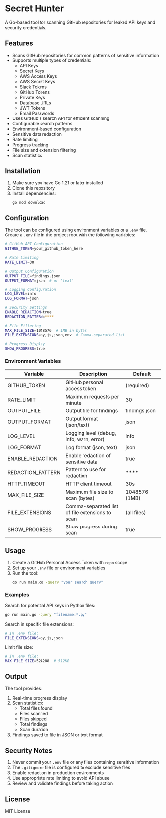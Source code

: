 # Secret Hunter

A Go-based tool for scanning GitHub repositories for leaked API keys and security credentials.

## Features

- Scans GitHub repositories for common patterns of sensitive information
- Supports multiple types of credentials:
  - API Keys
  - Secret Keys
  - AWS Access Keys
  - AWS Secret Keys
  - Slack Tokens
  - GitHub Tokens
  - Private Keys
  - Database URLs
  - JWT Tokens
  - Email Passwords
- Uses GitHub's search API for efficient scanning
- Configurable search patterns
- Environment-based configuration
- Sensitive data redaction
- Rate limiting
- Progress tracking
- File size and extension filtering
- Scan statistics

## Installation

1. Make sure you have Go 1.21 or later installed
2. Clone this repository
3. Install dependencies:
   ```bash
   go mod download
   ```

## Configuration

The tool can be configured using environment variables or a `.env` file. Create a `.env` file in the project root with the following variables:

```bash
# GitHub API Configuration
GITHUB_TOKEN=your_github_token_here

# Rate Limiting
RATE_LIMIT=30

# Output Configuration
OUTPUT_FILE=findings.json
OUTPUT_FORMAT=json  # or 'text'

# Logging Configuration
LOG_LEVEL=info
LOG_FORMAT=json

# Security Settings
ENABLE_REDACTION=true
REDACTION_PATTERN=****

# File Filtering
MAX_FILE_SIZE=1048576  # 1MB in bytes
FILE_EXTENSIONS=py,js,json,env  # Comma-separated list

# Progress Display
SHOW_PROGRESS=true
```

### Environment Variables

| Variable | Description | Default |
|----------|-------------|---------|
| GITHUB_TOKEN | GitHub personal access token | (required) |
| RATE_LIMIT | Maximum requests per minute | 30 |
| OUTPUT_FILE | Output file for findings | findings.json |
| OUTPUT_FORMAT | Output format (json/text) | json |
| LOG_LEVEL | Logging level (debug, info, warn, error) | info |
| LOG_FORMAT | Log format (json, text) | json |
| ENABLE_REDACTION | Enable redaction of sensitive data | true |
| REDACTION_PATTERN | Pattern to use for redaction | **** |
| HTTP_TIMEOUT | HTTP client timeout | 30s |
| MAX_FILE_SIZE | Maximum file size to scan (bytes) | 1048576 (1MB) |
| FILE_EXTENSIONS | Comma-separated list of file extensions to scan | (all files) |
| SHOW_PROGRESS | Show progress during scan | true |

## Usage

1. Create a GitHub Personal Access Token with `repo` scope
2. Set up your `.env` file or environment variables
3. Run the tool:
   ```bash
   go run main.go -query "your search query"
   ```

### Examples

Search for potential API keys in Python files:
```bash
go run main.go -query "filename:*.py"
```

Search in specific file extensions:
```bash
# In .env file:
FILE_EXTENSIONS=py,js,json
```

Limit file size:
```bash
# In .env file:
MAX_FILE_SIZE=524288  # 512KB
```

## Output

The tool provides:
1. Real-time progress display
2. Scan statistics:
   - Total files found
   - Files scanned
   - Files skipped
   - Total findings
   - Scan duration
3. Findings saved to file in JSON or text format

## Security Notes

1. Never commit your `.env` file or any files containing sensitive information
2. The `.gitignore` file is configured to exclude sensitive files
3. Enable redaction in production environments
4. Use appropriate rate limiting to avoid API abuse
5. Review and validate findings before taking action

## License

MIT License
